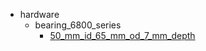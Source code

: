 * hardware
  * bearing_6800_series
    * [50_mm_id_65_mm_od_7_mm_depth](hardware/bearing_6800_series/50_mm_id_65_mm_od_7_mm_depth)
